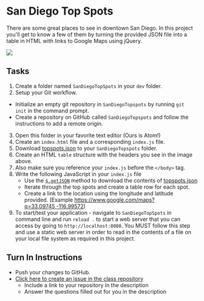 # San Diego Top Spots

There are some great places to see in downtown San Diego. In this project you'll get to know a few of them by turning the provided JSON file into a table in HTML with links to Google Maps using jQuery.

<img src="http://i.imgur.com/4UU4Ye4.png" />

## Tasks
1. Create a folder named `SanDiegoTopSpots` in your `dev` folder.
2. Setup your Git workflow.
  - Initialize an empty git repository in `SanDiegoTopspots` by running `git init` in the command prompt.
  - Create a repository on GitHub called `SanDiegoTopspots` and follow the instructions to add a remote origin.
3. Open this folder in your favorite text editor (Ours is Atom!)
4. Create an `index.html` file and a corresponding `index.js` file.
5. Download [topspots.json](topspots.json) to your `SanDiegoTopspots` folder.
6. Create an HTML `table` structure with the headers you see in the image above.
7. Also make sure you reference your `index.js` before the `</body>` tag.
8. Write the following JavaScript in your `index.js` file
   - Use the [`$.getJSON`](http://api.jquery.com/jquery.getjson/) method to download the contents of [topspots.json](topspots.json)
   - Iterate through the top spots and create a table row for each spot.
   - Create a link to the location using the longitude and latitude provided. (Example https://www.google.com/maps?q=33.09745,-116.99572)
9. To start/test your application - navigate to `SanDiegoTopSpots` in command line and run `reload .` to start a web server that you can access by going to `http://localhost:8080`. You MUST follow this step and use a static web server in order to read in the contents of a file on your local file system as required in this project.

## Turn In Instructions
* Push your changes to GitHub.
* [Click here to create an issue in the class repository](https://www.github.com/OriginCodeAcademy/Cohort10/issues/new?title=04-SanDiegoTopSpots&body=1.%20Where%20can%20I%20find%20your%20repository%3F%20(Paste%20the%20url%20of%20your%20repository%20below)%0A%0A2.%20What%20would%20the%20HTML%20be%20for%20the%20following%20table%3F%20(Open%20the%20following%20link%20in%20your%20browser)%0Ahttp%3A%2F%2Fi.imgur.com%2FLZhPGLd.png%0A%0A%60%60%60html%0A%3C!--%20Write%20your%20html%20here%20--%3E%0A%60%60%60)
    * Include a link to your repository in the description
    * Answer the questions filled out for you in the description
